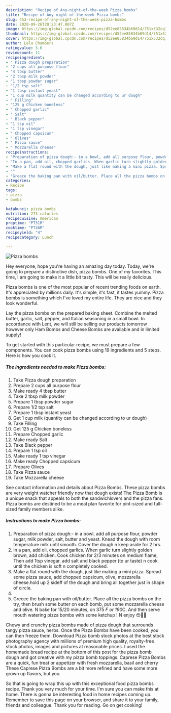 ```yaml
---
description: "Recipe of Any-night-of-the-week Pizza bombs"
title: "Recipe of Any-night-of-the-week Pizza bombs"
slug: 453-recipe-of-any-night-of-the-week-pizza-bombs
date: 2020-09-26T20:23:47.007Z
image: https://img-global.cpcdn.com/recipes/d52ee85834b69d14/751x532cq70/pizza-bombs-recipe-main-photo.jpg
thumbnail: https://img-global.cpcdn.com/recipes/d52ee85834b69d14/751x532cq70/pizza-bombs-recipe-main-photo.jpg
cover: https://img-global.cpcdn.com/recipes/d52ee85834b69d14/751x532cq70/pizza-bombs-recipe-main-photo.jpg
author: Lela Chambers
ratingvalue: 3.6
reviewcount: 11
recipeingredient:
- " Pizza dough preparation"
- "2 cups all purpose flour"
- "4 tbsp butter"
- "2 tbsp milk powder"
- "1 tbsp powder sugar"
- "1/2 tsp salt"
- "1 tbsp instant yeast"
- "1 cup milk quantity can be changed according to ur dough"
- " Filling"
- "125 g Chicken boneless"
- " Chopped garlic"
- " Salt"
- " Black pepper"
- "1 tsp oil"
- "1 tsp vinegar"
- " Chopped capsicum"
- " Olives"
- " Pizza sauce"
- " Mozzarella cheese"
recipeinstructions:
- "Preparation of pizza dough:- in a bowl, add all purpose flour, powder sugar, milk powder, salt, butter and yeast. Knead the dough with room temperature milk until smooth. Cover the dough n keep aside for 2 hrs."
- "In a pan, add oil, chopped garlics. When garlic turn slightly golden brown, add chicken. Cook chicken for 2/3 minutes on medium flame, Then add 1tsp vinegar. add salt and black pepper (to ur taste) n cook until the chicken is soft n completely cooked."
- "Make a flat round with the dough, just like making a mini pizza. Spread some pizza sauce, add chopped capsicum, olive, mozzarella cheese.hold up 2 side# of the dough and bring all together just in shape of circle."
- ""
- "Greece the baking pan with oil/butter. Place all the pizza bombs on the try, then brush some butter on each bomb, put some mozzarella cheese and olive. N bake for 15/20 minutes, on 375 *F or 190*C. And then serve mouth watering pizza bombs with some ketchup ! N enjoy 😍🤤🤤"
categories:
- Recipe
tags:
- pizza
- bombs

katakunci: pizza bombs 
nutrition: 273 calories
recipecuisine: American
preptime: "PT31M"
cooktime: "PT36M"
recipeyield: "4"
recipecategory: Lunch

---
```



![Pizza bombs](https://img-global.cpcdn.com/recipes/d52ee85834b69d14/751x532cq70/pizza-bombs-recipe-main-photo.jpg)

Hey everyone, hope you're having an amazing day today. Today, we're going to prepare a distinctive dish, pizza bombs. One of my favorites. This time, I am going to make it a little bit tasty. This will be really delicious.

Pizza bombs is one of the most popular of recent trending foods on earth. It's appreciated by millions daily. It's simple, it's fast, it tastes yummy. Pizza bombs is something which I've loved my entire life. They are nice and they look wonderful.

Lay the pizza bombs on the prepared baking sheet. Combine the melted butter, garlic, salt, pepper, and Italian seasoning in a small bowl. In accordance with Lent, we will still be selling our products tomorrow however only Ham Bombs and Cheese Bombs are available and in limited supply!


To get started with this particular recipe, we must prepare a few components. You can cook pizza bombs using 19 ingredients and 5 steps. Here is how you cook it.

<!--inarticleads1-->

##### The ingredients needed to make Pizza bombs:

1. Take  Pizza dough preparation
1. Prepare 2 cups all purpose flour
1. Make ready 4 tbsp butter
1. Take 2 tbsp milk powder
1. Prepare 1 tbsp powder sugar
1. Prepare 1/2 tsp salt
1. Prepare 1 tbsp instant yeast
1. Get 1 cup milk (quantity can be changed according to ur dough)
1. Take  Filling
1. Get 125 g Chicken boneless
1. Prepare  Chopped garlic
1. Make ready  Salt
1. Take  Black pepper
1. Prepare 1 tsp oil
1. Make ready 1 tsp vinegar
1. Make ready  Chopped capsicum
1. Prepare  Olives
1. Take  Pizza sauce
1. Take  Mozzarella cheese


See contact information and details about Pizza Bombs. These pizza bombs are very weight watcher friendly now that dough exists! The Pizza Bomb is a unique snack that appeals to both the sandwichlovers and the pizza fans. Pizza bombs are destined to be a meal plan favorite for pint-sized and full-sized family members alike. 

<!--inarticleads2-->

##### Instructions to make Pizza bombs:

1. Preparation of pizza dough:- in a bowl, add all purpose flour, powder sugar, milk powder, salt, butter and yeast. Knead the dough with room temperature milk until smooth. Cover the dough n keep aside for 2 hrs.
1. In a pan, add oil, chopped garlics. When garlic turn slightly golden brown, add chicken. Cook chicken for 2/3 minutes on medium flame, Then add 1tsp vinegar. add salt and black pepper (to ur taste) n cook until the chicken is soft n completely cooked.
1. Make a flat round with the dough, just like making a mini pizza. Spread some pizza sauce, add chopped capsicum, olive, mozzarella cheese.hold up 2 side# of the dough and bring all together just in shape of circle.
1. 
1. Greece the baking pan with oil/butter. Place all the pizza bombs on the try, then brush some butter on each bomb, put some mozzarella cheese and olive. N bake for 15/20 minutes, on 375 *F or 190*C. And then serve mouth watering pizza bombs with some ketchup ! N enjoy 😍🤤🤤


Chewy and crunchy pizza bombs made of pizza dough that surrounds tangy pizza sauce, herbs. Once the Pizza Bombs have been cooked, you can then freeze them. Download Pizza bomb stock photos at the best stock photography agency with millions of premium high quality, royalty-free stock photos, images and pictures at reasonable prices. I used the homemade bread recipe at the bottom of this post for the pizza bomb dough and got creative with my pizza bomb toppings. Caprese Pizza Bombs are a quick, fun treat or appetizer with fresh mozzarella, basil and cherry These Caprese Pizza Bombs are a bit more refined and have some more grown up flavors, but you. 

So that is going to wrap this up with this exceptional food pizza bombs recipe. Thank you very much for your time. I'm sure you can make this at home. There is gonna be interesting food in home recipes coming up. Remember to save this page on your browser, and share it to your family, friends and colleague. Thank you for reading. Go on get cooking!
